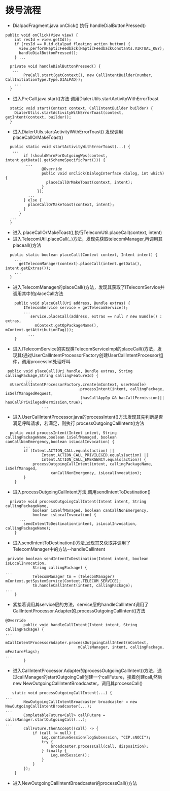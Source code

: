 # 拨号流程
- DialpadFragment.java onClick() 执行 handleDialButtonPressed()
```
public void onClick(View view) {
    int resId = view.getId();
    if (resId == R.id.dialpad_floating_action_button) {
      view.performHapticFeedback(HapticFeedbackConstants.VIRTUAL_KEY);
      handleDialButtonPressed();
    } ...
```
```
  private void handleDialButtonPressed() {
   ...
        PreCall.start(getContext(), new CallIntentBuilder(number, CallInitiationType.Type.DIALPAD));
    ...
  }
```

- 进入PreCall.java start()方法 调用DialerUtils.startActivityWithErrorToast

```
  static void start(Context context, CallIntentBuilder builder) {
    DialerUtils.startActivityWithErrorToast(context, getIntent(context, builder));
  }
```
- 进入DialerUtils.startActivityWithErrorToast() 发现调用 placeCallOrMakeToast()
```
  public static void startActivityWithErrorToast(...) {
   ...
        if (shouldWarnForOutgoingWps(context, intent.getData().getSchemeSpecificPart())) {
         ...
                @Override
                public void onClick(DialogInterface dialog, int which) {
                  placeCallOrMakeToast(context, intent);
                }
              });
          ...
        } else {
          placeCallOrMakeToast(context, intent);
        }
      } 
  ...
  }
```
- 进入 placeCallOrMakeToast(),执行TelecomUtil.placeCall(context, intent)
- 进入TelecomUtil.placeCall(..)方法，发现先获取telecomManager,再调用其placeall()方法
```
  public static boolean placeCall(Context context, Intent intent) {
    ...
      getTelecomManager(context).placeCall(intent.getData(), intent.getExtras());
    ...
  }
```
- 进入TelecomManager的placeCall()方法，发现其获取了ITelecomService并调用其中的placeCall方法
```
    public void placeCall(Uri address, Bundle extras) {
        ITelecomService service = getTelecomService();
        ...
           service.placeCall(address, extras == null ? new Bundle() : extras,
             mContext.getOpPackageName(), mContext.getAttributionTag());
          ...
    }
```
- 进入ITelecomService的实现类TelecomServiceImpl的placeCall()方法，发现其t通过UserCallIntentProcessorFactory创建UserCallIntentProcessor组件，调用processInt处理呼叫

```
 public void placeCall(Uri handle, Bundle extras, String callingPackage,String callingFeatureId) {
         ...
  mUserCallIntentProcessorFactory.create(mContext, userHandle)
                                .processIntent(intent, callingPackage, isSelfManagedRequest,
                                 (hasCallAppOp && hasCallPermission)|| hasCallPrivilegedPermission,true);
                ...
```
- 进入UserCallIntentProcessor.java的processIntent()方法发现其先判断是否满足呼叫请求，若满足，则执行
   processOutgoingCallIntent()方法
```
  public void processIntent(Intent intent, String callingPackageName,boolean isSelfManaged, boolean canCallNonEmergency,boolean isLocalInvocation) {
        ...
        if (Intent.ACTION_CALL.equals(action) ||
                Intent.ACTION_CALL_PRIVILEGED.equals(action) ||
                Intent.ACTION_CALL_EMERGENCY.equals(action)) {
            processOutgoingCallIntent(intent, callingPackageName, isSelfManaged,
                    canCallNonEmergency, isLocalInvocation);
        }
    }
```
- 进入processOutgoingCallIntent方法,调用sendIntentToDestination()
```
  private void processOutgoingCallIntent(Intent intent, String callingPackageName,
            boolean isSelfManaged, boolean canCallNonEmergency,
            boolean isLocalInvocation) {
      ...
        sendIntentToDestination(intent, isLocalInvocation, callingPackageName);
    }

```
- 进入sendIntentToDestination()方法,发现其又获取并调用了TelecomManager中的方法--handleCallIntent
```
 private boolean sendIntentToDestination(Intent intent, boolean isLocalInvocation,
            String callingPackage) {
...
            TelecomManager tm = (TelecomManager)         mContext.getSystemService(Context.TELECOM_SERVICE);
            tm.handleCallIntent(intent, callingPackage);
...
    }
```
- 紧接着调用其service层的方法，service层的handleCallIntent调用了CallIntentProcessor.Adapter的.processOutgoingCallIntent()方法
```
@Override
        public void handleCallIntent(Intent intent, String callingPackage) {
...
                        mCallIntentProcessorAdapter.processOutgoingCallIntent(mContext,
                                mCallsManager, intent, callingPackage, mFeatureFlags);
...
        }
```
- 进入CallIntentProcessor.Adapter的processOutgoingCallIntent()方法，通过callManager的startOutgoingCall创建一个callFuture，接着创建call,然后new NewOutgoingCallIntentBroadcaster，调用其processCall()
```
   static void processOutgoingCallIntent(...) {
...
        NewOutgoingCallIntentBroadcaster broadcaster = new NewOutgoingCallIntentBroadcaster(...);
...
        CompletableFuture<Call> callFuture = callsManager.startOutgoingCall(...);
...
        callFuture.thenAccept((call) -> {
            if (call != null) {
                Log.continueSession(logSubsession, "CIP.sNOCI");
                try {
                    broadcaster.processCall(call, disposition);
                } finally {
                    Log.endSession();
                }
            }
        });
    }
```

- 进入NewOutgoingCallIntentBroadcaster的processCall()方法
  
